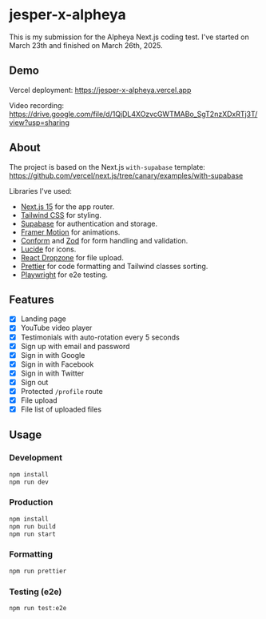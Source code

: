 # jesper-x-alpheya

This is my submission for the Alpheya Next.js coding test. I've started on March 23th and finished on March 26th, 2025.

## Demo

Vercel deployment: https://jesper-x-alpheya.vercel.app

Video recording: https://drive.google.com/file/d/1QjDL4XOzvcGWTMABo_SgT2nzXDxRTj3T/view?usp=sharing

## About

The project is based on the Next.js `with-supabase` template: https://github.com/vercel/next.js/tree/canary/examples/with-supabase

Libraries I've used:

- [Next.js 15](https://nextjs.org/) for the app router.
- [Tailwind CSS](https://tailwindcss.com/) for styling.
- [Supabase](https://supabase.com/) for authentication and storage.
- [Framer Motion](https://www.framer.com/motion/) for animations.
- [Conform](https://conform.guide/) and [Zod](https://zod.dev/) for form handling and validation.
- [Lucide](https://lucide.dev/) for icons.
- [React Dropzone](https://react-dropzone.js.org/) for file upload.
- [Prettier](https://prettier.io/) for code formatting and Tailwind classes sorting.
- [Playwright](https://playwright.dev/) for e2e testing.

## Features

- [x] Landing page
- [x] YouTube video player
- [x] Testimonials with auto-rotation every 5 seconds
- [x] Sign up with email and password
- [x] Sign in with Google
- [x] Sign in with Facebook
- [x] Sign in with Twitter
- [x] Sign out
- [x] Protected `/profile` route
- [x] File upload
- [x] File list of uploaded files

## Usage

### Development

```bash
npm install
npm run dev
```

### Production

```bash
npm install
npm run build
npm run start
```

### Formatting

```bash
npm run prettier
```

### Testing (e2e)

```bash
npm run test:e2e
```
